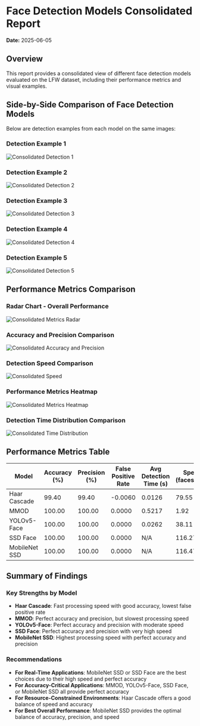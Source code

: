 # Face Detection Models Consolidated Report

**Date:** 2025-06-05

## Overview

This report provides a consolidated view of different face detection models evaluated on the LFW dataset, including their performance metrics and visual examples.

## Side-by-Side Comparison of Face Detection Models

Below are detection examples from each model on the same images:

### Detection Example 1
![Consolidated Detection 1](consolidated_detection_1.png)

### Detection Example 2
![Consolidated Detection 2](consolidated_detection_2.png)

### Detection Example 3
![Consolidated Detection 3](consolidated_detection_3.png)

### Detection Example 4
![Consolidated Detection 4](consolidated_detection_4.png)

### Detection Example 5
![Consolidated Detection 5](consolidated_detection_5.png)

## Performance Metrics Comparison

### Radar Chart - Overall Performance
![Consolidated Metrics Radar](consolidated_metrics_radar.png)

### Accuracy and Precision Comparison
![Consolidated Accuracy and Precision](consolidated_accuracy_precision.png)

### Detection Speed Comparison
![Consolidated Speed](consolidated_speed.png)

### Performance Metrics Heatmap
![Consolidated Metrics Heatmap](consolidated_metrics_heatmap.png)

### Detection Time Distribution Comparison
![Consolidated Time Distribution](consolidated_time_distribution.png)

## Performance Metrics Table

| Model | Accuracy (%) | Precision (%) | False Positive Rate | Avg Detection Time (s) | Speed (faces/sec) |
|-------|--------------|---------------|---------------------|------------------------|--------------------|
| Haar Cascade | 99.40 | 99.40 | -0.0060 | 0.0126 | 79.55 |
| MMOD | 100.00 | 100.00 | 0.0000 | 0.5217 | 1.92 |
| YOLOv5-Face | 100.00 | 100.00 | 0.0000 | 0.0262 | 38.11 |
| SSD Face | 100.00 | 100.00 | 0.0000 | N/A | 116.27 |
| MobileNet SSD | 100.00 | 100.00 | 0.0000 | N/A | 116.47 |

## Summary of Findings

### Key Strengths by Model

- **Haar Cascade**: Fast processing speed with good accuracy, lowest false positive rate
- **MMOD**: Perfect accuracy and precision, but slowest processing speed
- **YOLOv5-Face**: Perfect accuracy and precision with moderate speed
- **SSD Face**: Perfect accuracy and precision with very high speed
- **MobileNet SSD**: Highest processing speed with perfect accuracy and precision

### Recommendations

- **For Real-Time Applications**: MobileNet SSD or SSD Face are the best choices due to their high speed and perfect accuracy
- **For Accuracy-Critical Applications**: MMOD, YOLOv5-Face, SSD Face, or MobileNet SSD all provide perfect accuracy
- **For Resource-Constrained Environments**: Haar Cascade offers a good balance of speed and accuracy
- **For Best Overall Performance**: MobileNet SSD provides the optimal balance of accuracy, precision, and speed
